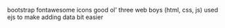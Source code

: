 bootstrap
fontawesome icons
good ol' three web boys (html, css, js)
used ejs to make adding data bit easier
